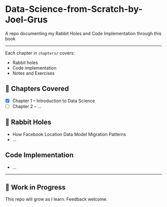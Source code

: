 # Data-Science-from-Scratch-by-Joel-Grus
A repo documenting my Rabbit Holes and Code Implementation through this book

---

Each chapter in `chapters/` covers:

- Rabbit holes
- Code implementation
- Notes and Exercises

## 📖 Chapters Covered
- [x] Chapter 1 – Introduction to Data Science
- [ ] Chapter 2 – ...

## 🐇 Rabbit Holes
- How Facebook Location Data Model Migration Patterns
- ...

## Code Implementation
- ...

---

## 🚧 Work in Progress
This repo will grow as I learn. Feedback welcome.
